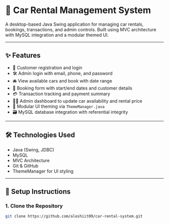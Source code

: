 # 🚗 Car Rental Management System

A desktop-based Java Swing application for managing car rentals, bookings, transactions, and admin controls. Built using MVC architecture with MySQL integration and a modular themed UI.

---

## ✨ Features

- 🔐 Customer registration and login
- 🛠️ Admin login with email, phone, and password
- 🚘 View available cars and book with date range
- 📅 Booking form with start/end dates and customer details
- 💳 Transaction tracking and payment summary
- 🧑‍💼 Admin dashboard to update car availability and rental price
- 🎨 Modular UI theming via `ThemeManager.java`
- 🗃️ MySQL database integration with referential integrity

---

## 🛠 Technologies Used

- Java (Swing, JDBC)
- MySQL
- MVC Architecture
- Git & GitHub
- ThemeManager for UI styling

---

## 🚀 Setup Instructions

### 1. Clone the Repository
```bash
git clone https://github.com/aloshiit09/car-rental-system.git

